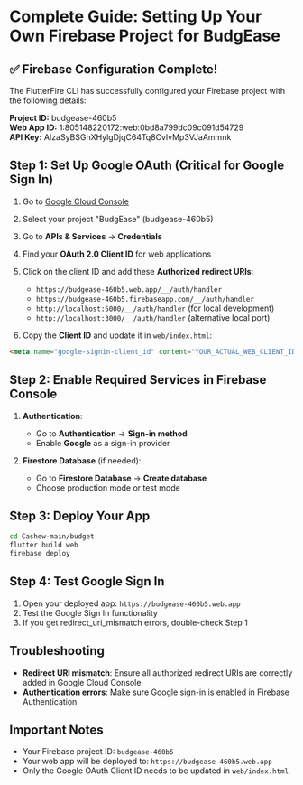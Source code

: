 # Complete Guide: Setting Up Your Own Firebase Project for BudgEase

## ✅ Firebase Configuration Complete!
The FlutterFire CLI has successfully configured your Firebase project with the following details:

**Project ID:** budgease-460b5  
**Web App ID:** 1:805148220172:web:0bd8a799dc09c091d54729  
**API Key:** AIzaSyBSGhXHylgDjqC64Tq8CvlvMp3VJaAmmnk

## Step 1: Set Up Google OAuth (Critical for Google Sign In)

1. Go to [Google Cloud Console](https://console.cloud.google.com/)
2. Select your project "BudgEase" (budgease-460b5)
3. Go to **APIs & Services** → **Credentials**
4. Find your **OAuth 2.0 Client ID** for web applications
5. Click on the client ID and add these **Authorized redirect URIs**:
   - `https://budgease-460b5.web.app/__/auth/handler`
   - `https://budgease-460b5.firebaseapp.com/__/auth/handler`
   - `http://localhost:5000/__/auth/handler` (for local development)
   - `http://localhost:3000/__/auth/handler` (alternative local port)

6. Copy the **Client ID** and update it in `web/index.html`:
```html
<meta name="google-signin-client_id" content="YOUR_ACTUAL_WEB_CLIENT_ID">
```

## Step 2: Enable Required Services in Firebase Console

1. **Authentication**: 
   - Go to **Authentication** → **Sign-in method**
   - Enable **Google** as a sign-in provider

2. **Firestore Database** (if needed):
   - Go to **Firestore Database** → **Create database**
   - Choose production mode or test mode

## Step 3: Deploy Your App

```bash
cd Cashew-main/budget
flutter build web
firebase deploy
```

## Step 4: Test Google Sign In

1. Open your deployed app: `https://budgease-460b5.web.app`
2. Test the Google Sign In functionality
3. If you get redirect_uri_mismatch errors, double-check Step 1

## Troubleshooting

- **Redirect URI mismatch**: Ensure all authorized redirect URIs are correctly added in Google Cloud Console
- **Authentication errors**: Make sure Google sign-in is enabled in Firebase Authentication

## Important Notes

- Your Firebase project ID: `budgease-460b5`
- Your web app will be deployed to: `https://budgease-460b5.web.app`
- Only the Google OAuth Client ID needs to be updated in `web/index.html`
